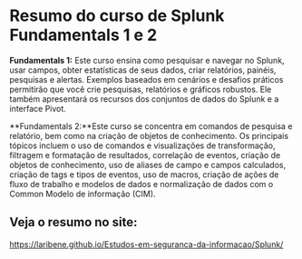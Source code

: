 # Resumo do curso de Splunk Fundamentals 1 e 2

**Fundamentals 1:** Este curso ensina como pesquisar e navegar no Splunk, usar campos, obter estatísticas de seus dados, criar relatórios, painéis, pesquisas e alertas. Exemplos baseados em cenários e desafios práticos permitirão que você crie pesquisas, relatórios e gráficos robustos. Ele também apresentará os recursos dos conjuntos de dados do Splunk e a interface Pivot.

**Fundamentals 2:**Este curso se concentra em comandos de pesquisa e relatório, bem como na criação de objetos de conhecimento. Os principais tópicos incluem o uso de comandos e visualizações de transformação, filtragem e formatação de resultados, correlação de eventos, criação de objetos de conhecimento, uso de aliases de campo e campos calculados, criação de tags e tipos de eventos, uso de macros, criação de ações de fluxo de trabalho e modelos de dados e normalização de dados com o Common Modelo de informação (CIM).

## Veja o resumo no site: 

https://laribene.github.io/Estudos-em-seguranca-da-informacao/Splunk/
